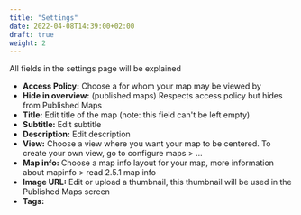```yaml
---
title: "Settings"
date: 2022-04-08T14:39:00+02:00
draft: true
weight: 2
---
```

All fields in the settings page will be explained

- **Access Policy:** Choose a for whom your map may be viewed by
- **Hide in overview:** (published maps) Respects access policy but hides from Published Maps
- **Title:** Edit title of the map (note: this field can't be left empty)
- **Subtitle:** Edit subtitle
- **Description:** Edit description
- **View:** Choose a view where you want your map to be centered. To create your own view, go to configure maps > ...
- **Map info:** Choose a map info layout for your map, more information about mapinfo > read 2.5.1 map info
- **Image URL:** Edit or upload a thumbnail, this thumbnail will be used in the Published Maps screen
- **Tags:** 